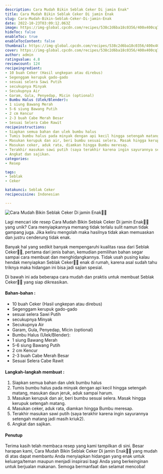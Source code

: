 ```yaml
---
description: Cara Mudah Bikin Seblak Ceker Di jamin Enak"
title: Cara Mudah Bikin Seblak Ceker Di jamin Enak
slug: Cara-Mudah-Bikin-Seblak-Ceker-Di-jamin-Enak
date: 2022-10-23T03:09:12.063Z
image: https://img-global.cpcdn.com/recipes/538c2d6ba18c0356/400x400cq70/photo.jpg
hideToc: false
enableToc: true
enableTocContent: false
thumbnail: https://img-global.cpcdn.com/recipes/538c2d6ba18c0356/400x400cq70/photo.jpg
cover: https://img-global.cpcdn.com/recipes/538c2d6ba18c0356/400x400cq70/photo.jpg
author: admin
ratingvalue: 4.8
reviewcount: 124
recipeingredient:
- 10 buah Ceker (Hasil ungkepan atau direbus)
- Segenggam kerupuk gado-gado
- sesuai selera Sawi Putih
- secukupnya Minyak
- Secukupnya Air
- Garam, Gula, Penyedap, Micin (optional)
- Bumbu Halus (Ulek/Blender):
- 1 siung Bawang Merah
- 5-6 siung Bawang Putih
- 2 cm Kencur
- 2-3 buah Cabe Merah Besar
- Sesuai Selera Cabe Rawit
recipeinstructions:
- Siapkan semua bahan dan ulek bumbu halus
- Tumis bumbu halus pada minyak dengan api kecil hingga setengah matang, masukan daun jeruk, aduk sampai harum.
- Masukan kerupuk dan air, beri bumbu sesuai selera. Masak hingga kerupuk setengah matang.
- Masukan ceker, aduk rata, diamkan hingga Bumbu meresap.
- Terakhir masukan sawi putih (saya terakhir karena ingin sayurannya setengah matang jadi masih kriuk2).
- Angkat dan sajikan.
categories:
- Resep

tags:
- Seblak
- Ceker

katakunci: Seblak Ceker
recipecuisine: Indonesian

---
```


![Cara Mudah Bikin Seblak Ceker Di jamin Enak👩‍🍳](https://img-global.cpcdn.com/recipes/538c2d6ba18c0356/400x400cq70/photo.jpg)

Lagi mencari ide resep Cara Mudah Bikin Seblak Ceker Di jamin Enak👩‍🍳 yang unik? Cara menyiapkannya memang tidak terlalu sulit namun tidak gampang juga. Jika keliru mengolah maka hasilnya tidak akan memuaskan dan justru cenderung tidak enak.

Banyak hal yang sedikit banyak mempengaruhi kualitas rasa dari Seblak Ceker👩‍🍳, pertama dari jenis bahan, kemudian pemilihan bahan segar sampai cara membuat dan menghidangkannya. Tidak usah pusing kalau hendak menyiapkan Seblak Ceker👩‍🍳 enak di rumah, karena asal sudah tahu triknya maka hidangan ini bisa jadi sajian spesial.

Di bawah ini ada beberapa cara mudah dan praktis untuk membuat Seblak Ceker👩‍🍳 yang siap dikreasikan.

<!--inarticleads1-->

#### Bahan-bahan :

- 10 buah Ceker (Hasil ungkepan atau direbus)
- Segenggam kerupuk gado-gado
- sesuai selera Sawi Putih
- secukupnya Minyak
- Secukupnya Air
- Garam, Gula, Penyedap, Micin (optional)
- Bumbu Halus (Ulek/Blender):
- 1 siung Bawang Merah
- 5-6 siung Bawang Putih
- 2 cm Kencur
- 2-3 buah Cabe Merah Besar
- Sesuai Selera Cabe Rawit

<!--inarticleads2-->

#### Langkah-langkah membuat :

1. Siapkan semua bahan dan ulek bumbu halus
1. Tumis bumbu halus pada minyak dengan api kecil hingga setengah matang, masukan daun jeruk, aduk sampai harum.
1. Masukan kerupuk dan air, beri bumbu sesuai selera. Masak hingga kerupuk setengah matang.
1. Masukan ceker, aduk rata, diamkan hingga Bumbu meresap.
1. Terakhir masukan sawi putih (saya terakhir karena ingin sayurannya setengah matang jadi masih kriuk2).
1. Angkat dan sajikan.

#### Penutup

Terima kasih telah membaca resep yang kami tampilkan di sini. Besar harapan kami, Cara Mudah Bikin Seblak Ceker Di jamin Enak👩‍🍳 yang mudah di atas dapat membantu Anda menyiapkan hidangan yang enak untuk keluarga/teman maupun menjadi inspirasi bagi Anda yang berkeinginan untuk berjualan makanan. Semoga bermanfaat dan selamat mencoba!
